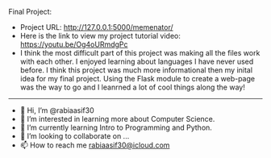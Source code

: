 Final Project: 
- Project URL: http://127.0.0.1:5000/memenator/ 
- Here is the link to view my project tutorial video: https://youtu.be/Og4oURmdgPc
- I think the most difficult part of this project was making all the files work with each other. I enjoyed learning about languages I have never used before. I think this project was much more informational then my inital idea for my final project. Using the Flask module to create a web-page was the way to go and I leanrned a lot of cool things along the way!

---------------------------------------------------------------------------------------------

- 👋 Hi, I’m @rabiaasif30
- 👀 I’m interested in learning more about Computer Science. 
- 🌱 I’m currently learning Intro to Programming and Python. 
- 💞️ I’m looking to collaborate on ...
- 📫 How to reach me rabiaasif30@icloud.com

<!---
rabiaasif30/rabiaasif30 is a ✨ special ✨ repository because its `README.md` (this file) appears on your GitHub profile.
You can click the Preview link to take a look at your changes.
--->
